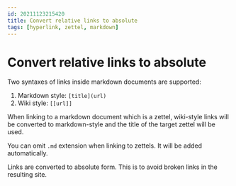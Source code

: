 ```yaml
---
id: 20211123215420
title: Convert relative links to absolute
tags: [hyperlink, zettel, markdown]
---
```


# Convert relative links to absolute

Two syntaxes of links inside markdown documents are supported:

1. Markdown style: ```[title](url)```
2. Wiki style: ```[[url]]```

When linking to a markdown document which is a zettel, wiki-style links will be converted to markdown-style and the title of the target zettel will be used.

You can omit `.md` extension when linking to zettels. It will be added automatically.

Links are converted to absolute form. This is to avoid broken links in the resulting site.

